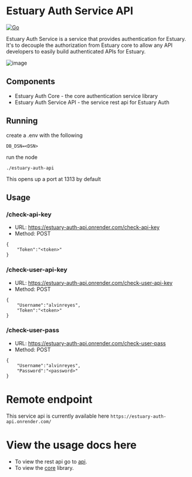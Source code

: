 # Estuary Auth Service API

[![Go](https://github.com/application-research/estuary-auth/actions/workflows/go.yml/badge.svg)](https://github.com/application-research/estuary-auth/actions/workflows/go.yml)

Estuary Auth Service is a service that provides authentication for Estuary. It's to decouple the authorization from Estuary core to allow any API developers to easily build authenticated APIs for Estuary.

![image](https://user-images.githubusercontent.com/4479171/179639246-2ae8c27c-fd9b-416f-8dda-be443f3d7526.png)


## Components
- Estuary Auth Core - the core authentication service library
- Estuary Auth Service API - the service rest api for Estuary Auth

## Running
create a .env with the following
```
DB_DSN=<DSN>
```

run the node
```
./estuary-auth-api
```

This opens up a port at 1313 by default

## Usage
### /check-api-key
- URL: https://estuary-auth-api.onrender.com/check-api-key
- Method: POST
```
{
    "Token":"<token>"
}
```

### /check-user-api-key
- URL: https://estuary-auth-api.onrender.com/check-user-api-key
- Method: POST
```
{
    "Username":"alvinreyes",
    "Token":"<token>"
}
```
### /check-user-pass
- URL: https://estuary-auth-api.onrender.com/check-user-pass
- Method: POST
```
{
    "Username":"alvinreyes",
    "Password":"<password>"
}
```

# Remote endpoint
This service api is currently available here `https://estuary-auth-api.onrender.com/`


# View the usage docs here 
- To view the rest api go to [api](api).
- To view the  [core](core) library.
